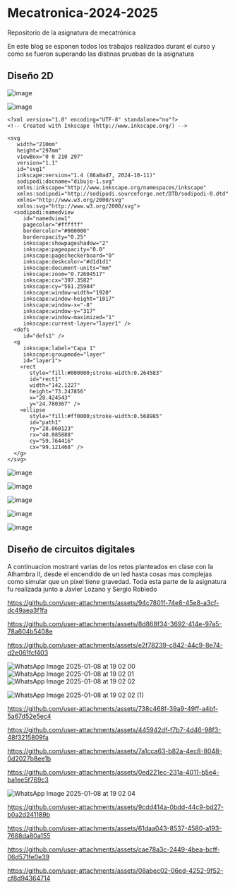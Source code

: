 # Mecatronica-2024-2025
Repositorio de la asignatura de mecatrónica

En este blog se esponen todos los trabajos realizados durant el curso y como se fueron superando las distinas pruebas de la asignatura

## Diseño 2D

![image](https://github.com/user-attachments/assets/085a57de-5bad-43c8-8626-2a4b64e77f2d)

![image](https://github.com/user-attachments/assets/7ffc5b50-f6dd-4fba-b40d-7dbec5192de5)

```
<?xml version="1.0" encoding="UTF-8" standalone="no"?>
<!-- Created with Inkscape (http://www.inkscape.org/) -->

<svg
   width="210mm"
   height="297mm"
   viewBox="0 0 210 297"
   version="1.1"
   id="svg1"
   inkscape:version="1.4 (86a8ad7, 2024-10-11)"
   sodipodi:docname="dibujo-1.svg"
   xmlns:inkscape="http://www.inkscape.org/namespaces/inkscape"
   xmlns:sodipodi="http://sodipodi.sourceforge.net/DTD/sodipodi-0.dtd"
   xmlns="http://www.w3.org/2000/svg"
   xmlns:svg="http://www.w3.org/2000/svg">
  <sodipodi:namedview
     id="namedview1"
     pagecolor="#ffffff"
     bordercolor="#000000"
     borderopacity="0.25"
     inkscape:showpageshadow="2"
     inkscape:pageopacity="0.0"
     inkscape:pagecheckerboard="0"
     inkscape:deskcolor="#d1d1d1"
     inkscape:document-units="mm"
     inkscape:zoom="0.72604517"
     inkscape:cx="397.3582"
     inkscape:cy="561.25984"
     inkscape:window-width="1920"
     inkscape:window-height="1017"
     inkscape:window-x="-8"
     inkscape:window-y="317"
     inkscape:window-maximized="1"
     inkscape:current-layer="layer1" />
  <defs
     id="defs1" />
  <g
     inkscape:label="Capa 1"
     inkscape:groupmode="layer"
     id="layer1">
    <rect
       style="fill:#000000;stroke-width:0.264583"
       id="rect1"
       width="142.1227"
       height="73.247856"
       x="28.424543"
       y="24.780367" />
    <ellipse
       style="fill:#ff0000;stroke-width:0.568985"
       id="path1"
       ry="28.060123"
       rx="40.085888"
       cy="59.764416"
       cx="99.121468" />
  </g>
</svg>
```

![image](https://github.com/user-attachments/assets/18859c93-5620-44dd-9c42-3ab4db7cd508)

![image](https://github.com/user-attachments/assets/9f4a9663-de1f-4df9-b4c6-3498ea0c7d19)

![image](https://github.com/user-attachments/assets/39da2894-b5c4-4e8b-bb24-65bda4c2205c)

![image](https://github.com/user-attachments/assets/5731454a-05cf-418b-ad8f-899a63f0bb0b)

![image](https://github.com/user-attachments/assets/05ef6607-b7ea-4429-b86f-4afe17f79890)


## Diseño de circuitos digitales

A continuacion mostraré varias de los retos planteados en clase con la Alhambra II, desde el encendido de un led hasta cosas mas complejas como simular que un pixel tiene gravedad.
Toda esta parte de la asignatura fu realizada junto a Javier Lozano y Sergio Robledo


https://github.com/user-attachments/assets/94c7801f-74e8-45e8-a3cf-dc49aea3f1fa



https://github.com/user-attachments/assets/8d868f34-3692-414e-97a5-78a604b5408e



https://github.com/user-attachments/assets/e2f78239-c842-44c9-8e74-d2e061fcf403

![WhatsApp Image 2025-01-08 at 19 02 00](https://github.com/user-attachments/assets/65c45b6f-c3e9-4300-8628-9a258a14b32d)
![WhatsApp Image 2025-01-08 at 19 02 01](https://github.com/user-attachments/assets/00c871a9-fce5-4fe3-a609-2ea00957187a)
![WhatsApp Image 2025-01-08 at 19 02 02](https://github.com/user-attachments/assets/524db86b-58db-41ec-a754-4e75c054dcf2)

![WhatsApp Image 2025-01-08 at 19 02 02 (1)](https://github.com/user-attachments/assets/6ced6b5f-b840-4643-babf-1fe6211944d9)



https://github.com/user-attachments/assets/738c468f-39a9-49ff-a4bf-5a67d52e5ec4




https://github.com/user-attachments/assets/445942df-f7b7-4d46-98f3-48f3215809fa



https://github.com/user-attachments/assets/7a1cca63-b82a-4ec8-8048-0d2027b8ee1b



https://github.com/user-attachments/assets/0ed221ec-231a-4011-b5e4-ba1ee5f769c3

![WhatsApp Image 2025-01-08 at 19 02 04](https://github.com/user-attachments/assets/238190b1-fdda-4885-8cfc-8742d53db770)



https://github.com/user-attachments/assets/9cdd414a-0bdd-44c9-bd27-b0a2d241189b



https://github.com/user-attachments/assets/61daa043-8537-4580-a193-7688da80a155


https://github.com/user-attachments/assets/cae78a3c-2449-4bea-bcff-06d571fe0e39



https://github.com/user-attachments/assets/08abec02-06ed-4252-9f52-cf8d94364714






